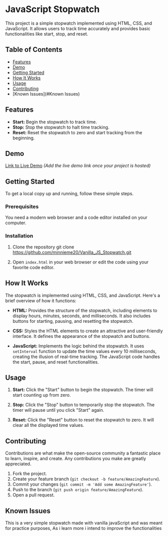 # JavaScript Stopwatch

This project is a simple stopwatch implemented using HTML, CSS, and JavaScript. It allows users to track time accurately and provides basic functionalities like start, stop, and reset.

## Table of Contents

- [Features](#features)
- [Demo](#demo)
- [Getting Started](#getting-started)
- [How It Works](#how-it-works)
- [Usage](#usage)
- [Contributing](#contributing)
- [Known Issues](#Known Issues)

## Features

- **Start:** Begin the stopwatch to track time.
- **Stop:** Stop the stopwatch to halt time tracking.
- **Reset:** Reset the stopwatch to zero and start tracking from the beginning.

## Demo

[Link to Live Demo](#) _(Add the live demo link once your project is hosted)_

## Getting Started

To get a local copy up and running, follow these simple steps.

### Prerequisites

You need a modern web browser and a code editor installed on your computer.

### Installation

1. Clone the repository
   git clone https://github.com/minnieme20/Vanilla_JS_Stopwatch.git

2. Open `index.html` in your web browser or edit the code using your favorite code editor.

## How It Works

The stopwatch is implemented using HTML, CSS, and JavaScript. Here's a brief overview of how it functions:

- **HTML:** Provides the structure of the stopwatch, including elements to display hours, minutes, seconds, and milliseconds. It also includes buttons for starting, pausing, and resetting the stopwatch.

- **CSS:** Styles the HTML elements to create an attractive and user-friendly interface. It defines the appearance of the stopwatch and buttons.

- **JavaScript:** Implements the logic behind the stopwatch. It uses `setInterval` function to update the time values every 10 milliseconds, creating the illusion of real-time tracking. The JavaScript code handles the start, pause, and reset functionalities.

## Usage

1. **Start:** Click the "Start" button to begin the stopwatch. The timer will start counting up from zero.

2. **Stop:** Click the "Stop" button to temporarily stop the stopwatch. The timer will pause until you click "Start" again.

3. **Reset:** Click the "Reset" button to reset the stopwatch to zero. It will clear all the displayed time values.

## Contributing

Contributions are what make the open-source community a fantastic place to learn, inspire, and create. Any contributions you make are greatly appreciated.

1. Fork the project.
2. Create your feature branch (`git checkout -b feature/AmazingFeature`).
3. Commit your changes (`git commit -m 'Add some AmazingFeature'`).
4. Push to the branch (`git push origin feature/AmazingFeature`).
5. Open a pull request.

## Known Issues

This is a very simple stopwatch made with vanilla javaScript and was meant for practice purposes, As i learn more i intend to improve the functionalities
